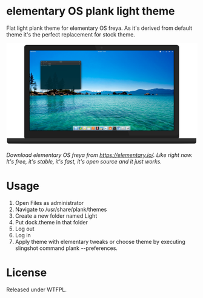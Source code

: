 # elementary OS plank light theme

Flat light plank theme for elementary OS freya. As it's derived from default theme it's the perfect replacement for stock theme.

![Showcase](https://raw.githubusercontent.com/DJakosa/plank-light/master/showcase.png)

*Download elementary OS freya from https://elementary.io/. Like right now. It's free, it's stable, it's fast, it's open source and it just works.*

# Usage
1. Open Files as administrator
2. Navigate to /usr/share/plank/themes
3. Create a new folder named Light
4. Put dock.theme in that folder
5. Log out
6. Log in
7. Apply theme with elementary tweaks or choose theme by executing slingshot command plank --preferences.

# License
Released under WTFPL.